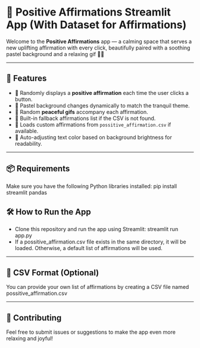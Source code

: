 # 🌟 Positive Affirmations Streamlit App (With Dataset for Affirmations)

Welcome to the **Positive Affirmations** app — a calming space that serves a new uplifting affirmation with every click, beautifully paired with a soothing pastel background and a relaxing gif 🌈✨

---

## 🚀 Features

- 🎯 Randomly displays a **positive affirmation** each time the user clicks a button.
- 🎨 Pastel background changes dynamically to match the tranquil theme.
- 📸 Random **peaceful gifs** accompany each affirmation.
- 🧠 Built-in fallback affirmations list if the CSV is not found.
- 📁 Loads custom affirmations from `possitive_affirmation.csv` if available.
- 💬 Auto-adjusting text color based on background brightness for readability.

---

## 📦 Requirements
Make sure you have the following Python libraries installed:
pip install streamlit pandas

## 🛠️ How to Run the App
- Clone this repository and run the app using Streamlit:
streamlit run app.py
- If a possitive_affirmation.csv file exists in the same directory, it will be loaded. Otherwise, a default list of affirmations will be used.

---

## 🧘 CSV Format (Optional)
You can provide your own list of affirmations by creating a CSV file named possitive_affirmation.csv

---

## 🙌 Contributing
Feel free to submit issues or suggestions to make the app even more relaxing and joyful!
